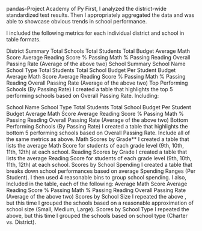 pandas-Project
Academy of Py
First, I analyzed the district-wide standardized test results. Then I appropriately aggregated the data and was able to showcase obvious trends in school performance.

I included the following metrics for each individual district and school in table formats.

District Summary
Total Schools
Total Students
Total Budget
Average Math Score
Average Reading Score
% Passing Math
% Passing Reading
Overall Passing Rate (Average of the above two)
School Summary
School Name
School Type
Total Students
Total School Budget
Per Student Budget
Average Math Score
Average Reading Score
% Passing Math
% Passing Reading
Overall Passing Rate (Average of the above two)
Top Performing Schools (By Passing Rate)
I created a table that highlights the top 5 performing schools based on Overall Passing Rate. Including:

School Name
School Type
Total Students
Total School Budget
Per Student Budget
Average Math Score
Average Reading Score
% Passing Math
% Passing Reading
Overall Passing Rate (Average of the above two)
Bottom Performing Schools (By Passing Rate)
I created a table that highlights the bottom 5 performing schools based on Overall Passing Rate. Include all of the same metrics as above.
Math Scores by Grade**
I created a table that lists the average Math Score for students of each grade level (9th, 10th, 11th, 12th) at each school.
Reading Scores by Grade
I created a table that lists the average Reading Score for students of each grade level (9th, 10th, 11th, 12th) at each school.
Scores by School Spending
I created a table that breaks down school performances based on average Spending Ranges (Per Student). I then used 4 reasonable bins to group school spending. I also, Included in the table, each of the following:
Average Math Score
Average Reading Score
% Passing Math
% Passing Reading
Overall Passing Rate (Average of the above two)
Scores by School Size
I repeated the above , but this time I grouped the schools based on a reasonable approximation of school size (Small, Medium, Large).
Scores by School Type
I repeated the above, but this time I grouped the schools based on school type (Charter vs. District).
